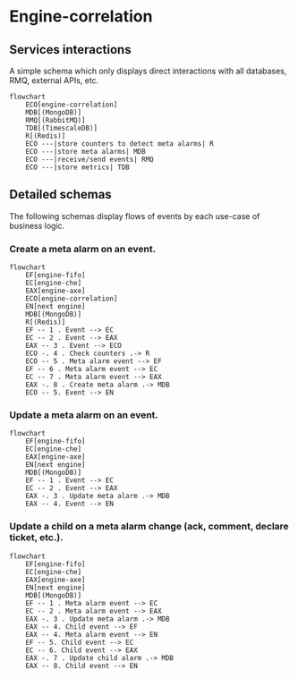 # Engine-correlation

## Services interactions

A simple schema which only displays direct interactions with all databases, RMQ, external APIs, etc.

```mermaid
flowchart
    ECO[engine-correlation]
    MDB[(MongoDB)]
    RMQ[(RabbitMQ)]
    TDB[(TimescaleDB)]
    R[(Redis)]
    ECO ---|store counters to detect meta alarms| R
    ECO ---|store meta alarms| MDB
    ECO ---|receive/send events| RMQ
    ECO ---|store metrics| TDB
```

## Detailed schemas

The following schemas display flows of events by each use-case of business logic.

### Create a meta alarm on an event.

```mermaid
flowchart
    EF[engine-fifo]
    EC[engine-che]
    EAX[engine-axe]
    ECO[engine-correlation]
    EN[next engine]
    MDB[(MongoDB)]
    R[(Redis)]
    EF -- 1 . Event --> EC
    EC -- 2 . Event --> EAX
    EAX -- 3 . Event --> ECO
    ECO -. 4 . Check counters .-> R
    ECO -- 5 . Meta alarm event --> EF
    EF -- 6 . Meta alarm event --> EC
    EC -- 7 . Meta alarm event --> EAX
    EAX -. 8 . Create meta alarm .-> MDB
    ECO -- 5. Event --> EN
```

### Update a meta alarm on an event.

```mermaid
flowchart
    EF[engine-fifo]
    EC[engine-che]
    EAX[engine-axe]
    EN[next engine]
    MDB[(MongoDB)]
    EF -- 1 . Event --> EC
    EC -- 2 . Event --> EAX
    EAX -. 3 . Update meta alarm .-> MDB
    EAX -- 4. Event --> EN
```

### Update a child on a meta alarm change (ack, comment, declare ticket, etc.).

```mermaid
flowchart
    EF[engine-fifo]
    EC[engine-che]
    EAX[engine-axe]
    EN[next engine]
    MDB[(MongoDB)]
    EF -- 1 . Meta alarm event --> EC
    EC -- 2 . Meta alarm event --> EAX
    EAX -. 3 . Update meta alarm .-> MDB
    EAX -- 4. Child event --> EF
    EAX -- 4. Meta alarm event --> EN
    EF -- 5. Child event --> EC
    EC -- 6. Child event --> EAX
    EAX -. 7 . Update child alarm .-> MDB
    EAX -- 8. Child event --> EN
```
